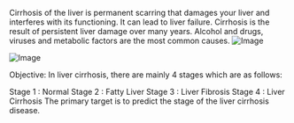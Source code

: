 Cirrhosis of the liver is permanent scarring that damages your liver and interferes with its functioning. It can lead to liver failure. Cirrhosis is the result of persistent liver damage over many years. Alcohol and drugs, viruses and metabolic factors are the most common causes.
![Image](https://github.com/user-attachments/assets/d91b3d14-dbb5-40b5-a4b6-6dff0713eab7)


![Image](https://github.com/user-attachments/assets/c40c0e36-a98e-4cb0-8d4a-7d283ba2cd21)

Objective:
In liver cirrhosis, there are mainly 4 stages which are as follows:

Stage 1 : Normal
Stage 2 : Fatty Liver
Stage 3 : Liver Fibrosis
Stage 4 : Liver Cirrhosis
The primary target is to predict the stage of the liver cirrhosis disease.

